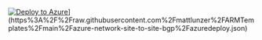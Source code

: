 [![Deploy to Azure](https://aka.ms/deploytoazurebutton)](https://aka.ms/deploytoazurebutton)](https%3A%2F%2Fraw.githubusercontent.com%2Fmattlunzer%2FARMTemplates%2Fmain%2Fazure-network-site-to-site-bgp%2Fazuredeploy.json)


